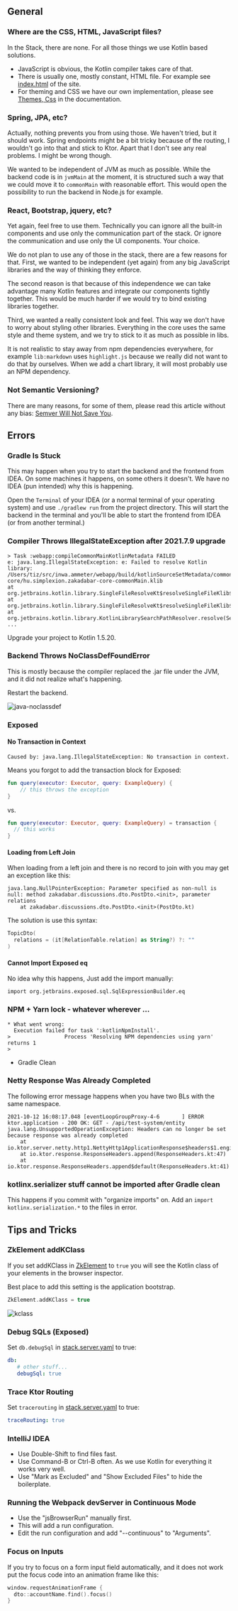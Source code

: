 ## General

### Where are the CSS, HTML, JavaScript files?

In the Stack, there are none. For all those things we use Kotlin based solutions.

* JavaScript is obvious, the Kotlin compiler takes care of that.
* There is usually one, mostly constant, HTML file. For example
  see [index.html](/site/src/jsMain/resources/index.html) of the site.
* For theming and CSS we have our own implementation, please see [Themes, Css](/doc/guides/browser/structure/ThemesCss.md) in the
  documentation.
  
### Spring, JPA, etc?

Actually, nothing prevents you from using those. We haven't tried, but it
should work. Spring endpoints might be a bit tricky because of the routing,
I wouldn't go into that and stick to Ktor. Apart that I don't see any real
problems. I might be wrong though.

We wanted to be independent of JVM as much as possible. While the backend code is
in `jvmMain` at the moment, it is structured such a way that we could move it
to `commonMain` with reasonable effort. This would open the possibility to
run the backend in Node.js for example.

### React, Bootstrap, jquery, etc?

Yet again, feel free to use them. Technically you can ignore all the built-in
components and use only the communication part of the stack. Or ignore the
communication and use only the UI components. Your choice.

We do not plan to use any of those in the stack, there are a few reasons for that.
First, we wanted to be independent (yet again) from any big JavaScript libraries 
and the way of thinking they enforce.

The second reason is that because of this independence we can take advantage
many Kotlin features and integrate our components tightly together. This would
be much harder if we would try to bind existing libraries together.

Third, we wanted a really consistent look and feel. This way we don't have to
worry about styling other libraries. Everything in the core uses the same 
style and theme system, and we try to stick to it as much as possible in libs.

It is not realistic to stay away from npm dependencies everywhere, for example
`lib:markdown` uses `highlight.js` because we really did not want to do that
by ourselves. When we add a chart library, it will most probably use an NPM
dependency.

### Not Semantic Versioning?

There are many reasons, for some of them, please read this article without any bias: 
[Semver Will Not Save You](https://hynek.me/articles/semver-will-not-save-you/).

## Errors

### Gradle Is Stuck

This may happen when you try to start the backend and the frontend from IDEA. On some machines it happens, on some
others it doesn't. We have no IDEA (pun intended) why this is happening.

Open the `Terminal` of your IDEA (or a normal terminal of your operating system) and use `./gradlew run` from the project
directory. This will start the backend in the terminal and you'll be able to start the frontend from IDEA (or from
another terminal.)

### Compiler Throws IllegalStateException after 2021.7.9 upgrade

```text
> Task :webapp:compileCommonMainKotlinMetadata FAILED
e: java.lang.IllegalStateException: e: Failed to resolve Kotlin library: /Users/tiz/src/inwa.ammeter/webapp/build/kotlinSourceSetMetadata/commonMain/hu.simplexion.zakadabar-core/hu.simplexion.zakadabar-core-commonMain.klib
at org.jetbrains.kotlin.library.SingleFileResolveKt$resolveSingleFileKlib$1.error(SingleFileResolve.kt:19)
at org.jetbrains.kotlin.library.SingleFileResolveKt$resolveSingleFileKlib$1.error(SingleFileResolve.kt:17)
at org.jetbrains.kotlin.library.KotlinLibrarySearchPathResolver.resolve(SearchPathResolver.kt:154)
...
```

Upgrade your project to Kotlin 1.5.20.

### Backend Throws NoClassDefFoundError

This is mostly because the compiler replaced the .jar file under the JVM, and it did not realize what's happening.

Restart the backend.

![java-noclassdef](java-noclassdef.png)

### Exposed

#### No Transaction in Context

`Caused by: java.lang.IllegalStateException: No transaction in context.`

Means you forgot to add the transaction block for Exposed:

```kotlin
fun query(executor: Executor, query: ExampleQuery) {
    // this throws the exception
}
```

vs.

```kotlin
fun query(executor: Executor, query: ExampleQuery) = transaction {
  // this works
}
```

#### Loading from Left Join

When loading from a left join and there is no record to join with you may get an exception like this:

```text
java.lang.NullPointerException: Parameter specified as non-null is null: method zakadabar.discussions.dto.PostDto.<init>, parameter relations
	at zakadabar.discussions.dto.PostDto.<init>(PostDto.kt)
```

The solution is use this syntax:

```kotlin
TopicDto(
  relations = (it[RelationTable.relation] as String?) ?: ""
)
```

#### Cannot Import Exposed eq

No idea why this happens, Just add the import manually:

```import org.jetbrains.exposed.sql.SqlExpressionBuilder.eq```

### NPM + Yarn lock - whatever wherever ...

```text
* What went wrong:
  Execution failed for task ':kotlinNpmInstall'.
>                 Process 'Resolving NPM dependencies using yarn' returns 1
> 
```

* Gradle Clean

### Netty Response Was Already Completed

The following error message happens when you have two BLs with the same namespace.

```text
2021-10-12 16:08:17.048 [eventLoopGroupProxy-4-6       ] ERROR ktor.application - 200 OK: GET - /api/test-system/entity
java.lang.UnsupportedOperationException: Headers can no longer be set because response was already completed
	at io.ktor.server.netty.http1.NettyHttp1ApplicationResponse$headers$1.engineAppendHeader(NettyHttp1ApplicationResponse.kt:42)
	at io.ktor.response.ResponseHeaders.append(ResponseHeaders.kt:47)
	at io.ktor.response.ResponseHeaders.append$default(ResponseHeaders.kt:41)

```

### kotlinx.serializer stuff cannot be imported after Gradle clean

This happens if you commit with "organize imports" on. Add an `import kotlinx.serialization.*` to the files in error.

## Tips and Tricks

### ZkElement addKClass

If you set addKClass in [ZkElement](/core/core/src/jsMain/kotlin/zakadabar/core/browser/ZkElement.kt) to `true` you will
see the Kotlin class of your elements in the browser inspector.

Best place to add this setting is the application bootstrap.

```kotlin
ZkElement.addKClass = true
```

![kclass](kclass.png)

### Debug SQLs (Exposed)

Set `db.debugSql` in [stack.server.yaml](/site/template/app/etc/stack.server.yaml) to true:

```yaml
db:
   # other stuff...
   debugSql: true
```

### Trace Ktor Routing

Set `tracerouting` in [stack.server.yaml](/site/template/app/etc/stack.server.yaml) to true:

```yaml
traceRouting: true
```

### IntelliJ IDEA

* Use Double-Shift to find files fast.
* Use Command-B or Ctrl-B often. As we use Kotlin for everything it works very well.
* Use "Mark as Excluded" and "Show Excluded Files" to hide the boilerplate.

### Running the Webpack devServer in Continuous Mode

* Use the "jsBrowserRun" manually first.
* This will add a run configuration.
* Edit the run configuration and add "--continuous" to "Arguments".

### Focus on Inputs

If you try to focus on a form input field automatically, and it does not work put the focus code into an animation frame
like this:

```kotlin
window.requestAnimationFrame {
  dto::accountName.find().focus()
}
```